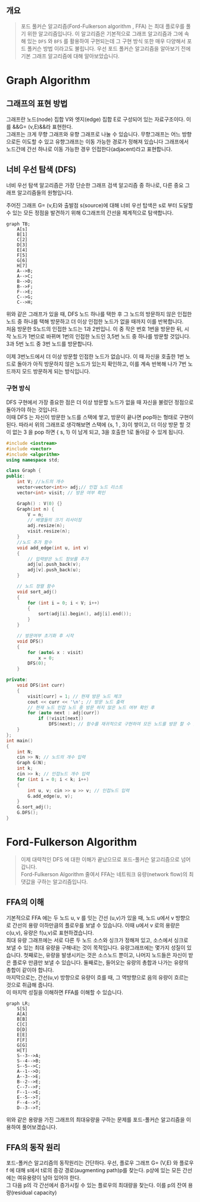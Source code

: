 ## 개요
> 포드 풀커슨 알고리즘(Ford-Fulkerson algorithm , FFA) 는 최대 플로우를 풀기 위한 알고리즘입니다.
이 알고리즘은 기본적으로 그래프 알고리즘과 그에 속해 있는 `DFS` 와 `BFS` 를 활용하여 구현되는데 그 구현 방식 또한 매우 다양해서 포드 폴커슨 방법 이라고도 불립니다. 
우선 포드 폴커슨 알고리즘을 알아보기 전에 기본 그래프 알고리즘에 대해 알아보았습니다.

# Graph Algorithm

## 그래프의 표현 방법

그래프란 노드(node) 집합 V와 엣지(edge) 집합 E로 구성되어 있는 자료구조이다.  이를 &&G= (v,E)&&라 표현한다.  
그래프는 크게 무향 그래프와 유향 그래프로 나눌 수 있습니다. 무향그래프는 어느 방향으로든 이도할 수 있고 유향그래프는 이동 가능한 경로가 정해져 있습니다
그래프에서 노드간에 간선 하나로 이동 가능한 경우 인접한다(adjacent)라고 표현합니다.

## 너비 우선 탐색 (DFS)

너비 우선 탐색 알고리즘은 가장 단순한 그래프 검색 알고리즘 중 하나로, 다른 중요 그래프 알고리즘들의 원형입니다. 


주어진 그래프 G= (v,E)와 출발점 s(source)에 대해 너비 우선 탑색은 s로 부터 도달할 수 있는 모든 정점을 발견하기 위해 G그래프의 간선을 체계적으로 탐색합니다.

```mermaid
graph TB;
    A[s]
    B[1]
    C[2]
    D[3]
    E[4]
    F[5]
    G[6]
    H[7]
    A-->B;
    A-->C;
    B-->D;
    B-->F;
    F-->E;
    C-->G;
    C-->H;
```
위와 같은 그래프가 있을 때, DFS 노드 하나를 택한 후 그 노드의 방문하지 않은 인접한 노드 중 하나를 택해 방문하고 더 이상 인접한 노드가 없을 때까지 이를 반복합니다.  
처음 방문한 S노드의 인접한 노드는 1과 2번입니. 이 중 작은 번호 1번을 방문한 뒤, 시작 노드가 1번으로 바뀌며 1번의 인접한 노드인 3,5번 노드 중 하나를 방문할 것입니다. 3과 5번 노드 중 3번 노드를 방문합니다.  

 이제 3번노드에서 더 이상 방문할 인접한 노드가 없습니다. 이 때 자신을 호출한 1번 노드로 돌아가 아직 방문하지 않은 노드가 있는지 확인하고, 이를 계속 반복해 나가 7번 노드까지 모드 방문하게 되는 방식입니다.  

### 구현 방식
DFS 구현에서 가장 중요한 점은 더 이상 방문할 노드가 없을 때 자신을 불렀던 정점으로 돌아가야 하는 것입니다.  
이때 DFS 는 자신이 방문한 노드를 스택에 쌓고, 방문이 끝나면 pop하는 형태로 구현이 된다. 따라서 위의 그래프로 생각해보면 스택에 {s, 1 , 3}이 쌓이고, 더 이상 방문 할 것이 없는 3 을 pop 하면 { s, 1} 이 남게 되고, 3을 호출한 1로 돌아갈 수 있게 됩니다.

```c++
#include <iostream>
#include <vector>
#include <algorithm>
using namespace std;

class Graph {
public:
	int V; //노드의 개수
	vector<vector<int>> adj;// 인접 노드 리스트
	vector<int> visit; // 방문 여부 확인

	Graph() : V(0) {}
	Graph(int n) {
		V = n;
		// 배열들의 크기 리사이징
		adj.resize(n);
		visit.resize(n);
	}
	//노드 추가 함수
	void add_edge(int u, int v)
	{
		// 입력받은 노드 정보를 추가
		adj[u].push_back(v); 
		adj[v].push_back(u);
	}

	// 노드 정렬 함수
	void sort_adj()
	{
		for (int i = 0; i < V; i++)
		{
			sort(adj[i].begin(), adj[i].end());
		}
	}

	// 방문여부 초기화 후 시작
	void DFS()
	{
		for (auto& x : visit)
			x = 0;
		DFS(0);
	}

private:
	void DFS(int curr)
	{
		visit[curr] = 1; // 현재 방문 노드 체크
		cout << curr << '\n'; // 방문 노드 출력
		// 현재 노드 인접 노드 중 방문 하지 않은 노드 여부 확인 후
		for (auto next : adj[curr])
			if (!visit[next])
				DFS(next); // 함수를 재귀적으로 구현하여 모든 노드를 방문 할 수 잇게 구현
	}
};
int main()
{
	int N;
	cin >> N; // 노드의 개수 입력
	Graph G(N);
	int k;
	cin >> k; // 인접노드 개수 입력
	for (int i = 0; i < k; i++)
	{
		int u, v; cin >> u >> v; // 인접노드 입력
		G.add_edge(u, v);
	}
	G.sort_adj();
	G.DFS();
}
```
# Ford-Fulkerson Algorithm 

> 이제 대략적인 DFS 에 대한 이해가 끝났으므로 포드-풀커슨 알고리즘으로 넘어갑니다.  
Ford-Fulkerson Algorithm 줄여서 FFA는 네트워크 유량(network flow)의 최댓값을 구하는 알고리즘입니다.

## FFA의 이해

기본적으로 FFA 에는 두 노드 u, v 를 잇는 간선 (u,v)가 있을 때, 노드 u에서 v 방향으로 간선의 용량 이하만큼의 플로우를 보낼 수 있습니다. 이때 u에서 v 로의 용량은 c(u,v), 유량은 f(u,v)로 표현하겠습니다.  
최대 유량 그래프에는 서로 다른 두 노드 소스와 싱크가 정해져 있고, 소스에서 싱크로 보낼 수 있는 최대 유량을 구해내는 것이 목적입니다. 
유량그래프에는 몇가지 성질이 있습니다. 
첫째로는, 유량을 발생시키는 것은 소스노드 뿐이고, 나머지 노드들은 자신이 받은 플로우 만큼만 보낼 수 있습니다. 
둘째로는, 들어오는 유량의 총합과 나가는 유량의 총합이 같이야 합니다.  
마지막으로는, 간선(u,v) 방향으로 유량이 흐를 때, 그 역방향으로 음의 유량이 흐르는 것으로 취급해 줍니다.  
이 마지막 성질을 이해하면 FFA를 이해할 수 있습니다. 


```mermaid
graph LR;
    S[S]
    A[A]
    B[B]
    C[C]
    D[D]
    E[E]
    F[F]
    G[G]
    H[T]
    S--3-->A;
    S--4-->B;
    S--5-->C;
    A--1-->D;
    A--3-->E;
    B--2-->E;
    C--7-->F;
    F--1-->E;
    E--5-->T;
    F--4-->T;
    D--3-->T;
```
위와 같은 용량을 가진 그래프의 최대유량을 구하는 문제를 포드-풀커슨 알고리즘을 이용하여 풀어보겠습니다.

## FFA의 동작 원리

포드-폴커슨 알고리즘의 동작원리는 간단하다.
우선, 플로우 그래프 G= (V,E) 와 플로우 f 에 대해 s에서 t로의 증강 경로(augmenting path)p를 찾는다. p상에 있는 모든 간선에는 여유용량이 남아 있어야 한다.  
그 다음 p의 각 간선에서 증가시킬 수 있는 플로우의 최대량을 찾는다. 이를 p의 잔여 용량(residual capacity)

